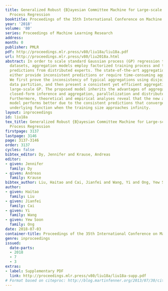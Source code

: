 ```yaml
---
title: Generalized Robust {B}ayesian Committee Machine for Large-scale {G}aussian
  Process Regression
booktitle: Proceedings of the 35th International Conference on Machine Learning
year: '2018'
volume: '80'
series: Proceedings of Machine Learning Research
address: 
month: 0
publisher: PMLR
pdf: http://proceedings.mlr.press/v80/liu18a/liu18a.pdf
url: http://proceedings.mlr.press/v80/liu2018a.html
abstract: In order to scale standard Gaussian process (GP) regression to large-scale
  datasets, aggregation models employ factorized training process and then combine
  predictions from distributed experts. The state-of-the-art aggregation models, however,
  either provide inconsistent predictions or require time-consuming aggregation process.
  We first prove the inconsistency of typical aggregations using disjoint or random
  data partition, and then present a consistent yet efficient aggregation model for
  large-scale GP. The proposed model inherits the advantages of aggregations, e.g.,
  closed-form inference and aggregation, parallelization and distributed computing.
  Furthermore, theoretical and empirical analyses reveal that the new aggregation
  model performs better due to the consistent predictions that converge to the true
  underlying function when the training size approaches infinity.
layout: inproceedings
id: liu18a
tex_title: Generalized Robust {B}ayesian Committee Machine for Large-scale {G}aussian
  Process Regression
firstpage: 3137
lastpage: 3146
page: 3137-3146
order: 3137
cycles: false
bibtex_editor: Dy, Jennifer and Krause, Andreas
editor:
- given: Jennifer
  family: Dy
- given: Andreas
  family: Krause
bibtex_author: Liu, Haitao and Cai, Jianfei and Wang, Yi and Ong, Yew Soon
author:
- given: Haitao
  family: Liu
- given: Jianfei
  family: Cai
- given: Yi
  family: Wang
- given: Yew Soon
  family: Ong
date: 2018-07-03
container-title: Proceedings of the 35th International Conference on Machine Learning
genre: inproceedings
issued:
  date-parts:
  - 2018
  - 7
  - 3
extras:
- label: Supplementary PDF
  link: http://proceedings.mlr.press/v80/liu18a/liu18a-supp.pdf
# Format based on citeproc: http://blog.martinfenner.org/2013/07/30/citeproc-yaml-for-bibliographies/
---
```

